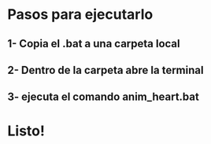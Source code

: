 # Pasos para ejecutarlo
## 1-  Copia el .bat a una carpeta local
## 2-  Dentro de la carpeta abre la terminal
## 3-  ejecuta el comando anim_heart.bat

# Listo!

